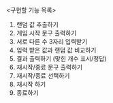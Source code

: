 <구현할 기능 목록>

1. 랜덤 값 추출하기
2. 게임 시작 문구 출력하기
3. 서로 다른 수 3자리 입력받기
4. 입력 받은 값과 랜덤 값 비교하기
4. 결과 출력하기 (맞힌 개수 표시/정답)
5. 재시작/종료 문구 출력하기
6. 재시작/종료 선택하기
7. 재시작 하기
8. 종료하기